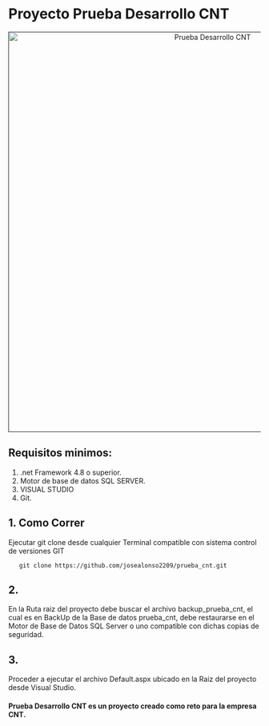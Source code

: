 # Proyecto Prueba Desarrollo CNT
<div align="center">
    <a href="">
        <img src="assets/reto.svg" alt="Prueba Desarrollo CNT" width="800px" />
    </a>
</div>

## Requisitos minimos:
1. .net Framework 4.8 o superior.
2. Motor de base de datos SQL SERVER.
3. VISUAL STUDIO
4. Git.

## 1. Como Correr
Ejecutar git clone desde cualquier Terminal compatible con sistema control de versiones GIT 
```shell
   git clone https://github.com/josealonso2209/prueba_cnt.git
```
## 2. 
En la Ruta raiz del proyecto debe buscar el archivo backup_prueba_cnt, el cual es en BackUp de la Base de datos prueba_cnt, debe restaurarse en el Motor de Base de Datos SQL Server o uno compatible con dichas copias de seguridad.

## 3.
Proceder a ejecutar el archivo Default.aspx ubicado en la Raiz del proyecto desde Visual Studio.



#### Prueba Desarrollo CNT es un proyecto creado como reto para la empresa CNT.

